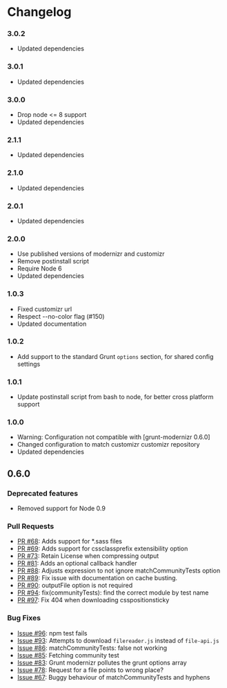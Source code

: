 # Changelog

### 3.0.2

- Updated dependencies

### 3.0.1

- Updated dependencies

### 3.0.0

- Drop node <= 8 support
- Updated dependencies

### 2.1.1

- Updated dependencies

### 2.1.0

- Updated dependencies

### 2.0.1

- Updated dependencies

### 2.0.0

- Use published versions of modernizr and customizr
- Remove postinstall script
- Require Node 6
- Updated dependencies

### 1.0.3

- Fixed customizr url
- Respect --no-color flag (#150)
- Updated documentation

### 1.0.2

- Add support to the standard Grunt `options` section, for shared config settings

### 1.0.1

- Update postinstall script from bash to node, for better cross platform support

### 1.0.0

- Warning: Configuration not compatible with [grunt-modernizr 0.6.0]
- Changed configuration to match customizr customizr repository
- Updated dependencies

## 0.6.0

### Deprecated features
- Removed support for Node 0.9

### Pull Requests
- [PR #68](https://github.com/Modernizr/grunt-modernizr/pull/68): Adds support for *.sass files
- [PR #69](https://github.com/Modernizr/grunt-modernizr/pull/69): Adds support for cssclassprefix extensibility option
- [PR #73](https://github.com/Modernizr/grunt-modernizr/pull/73): Retain License when compressing output
- [PR #81](https://github.com/Modernizr/grunt-modernizr/pull/81): Adds an optional callback handler
- [PR #88](https://github.com/Modernizr/grunt-modernizr/pull/88): Adjusts expression to not ignore matchCommunityTests option
- [PR #89](https://github.com/Modernizr/grunt-modernizr/pull/89): Fix issue with documentation on cache busting.
- [PR #90](https://github.com/Modernizr/grunt-modernizr/pull/90): outputFile option is not required
- [PR #94](https://github.com/Modernizr/grunt-modernizr/pull/94): fix(communityTests): find the correct module by test name
- [PR #97](https://github.com/Modernizr/grunt-modernizr/pull/97): Fix 404 when downloading csspositionsticky

### Bug Fixes
- [Issue #96](https://github.com/Modernizr/grunt-modernizr/issues/96): npm test fails
- [Issue #93](https://github.com/Modernizr/grunt-modernizr/issues/93): Attempts to download `filereader.js` instead of `file-api.js`
- [Issue #86](https://github.com/Modernizr/grunt-modernizr/issues/86): matchCommunityTests: false not working
- [Issue #85](https://github.com/Modernizr/grunt-modernizr/issues/85): Fetching community test
- [Issue #83](https://github.com/Modernizr/grunt-modernizr/issues/83): Grunt modernizr pollutes the grunt options array
- [Issue #78](https://github.com/Modernizr/grunt-modernizr/issues/78): Request for a file points to wrong place?
- [Issue #67](https://github.com/Modernizr/grunt-modernizr/issues/67): Buggy behaviour of matchCommunityTests and hyphens
